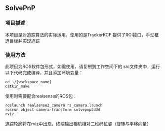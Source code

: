 ## SolvePnP

### 项目描述

本项目是对追踪算法的实际运用，使用的是TrackerKCF
提供了ROI接口，手动框选目标并实现追踪

### 使用方法
此项目为ROS软件包形式，如需使用，请复制到工作空间下的
src文件夹中，运行以下代码完成编译，并且添加环境变量：

```commandline
cd ~/{workspace_name}
catkin_make
```


使用时需要配合realsense的ROS包：
```commandline
roslaunch realsense2_camera rs_camera.launch
rosrun object-camera-transform solvepnp2d3d
rviz
```

追踪轮廓将在rviz中出现，终端输出相机相对二维码位姿（旋转与平移向量）